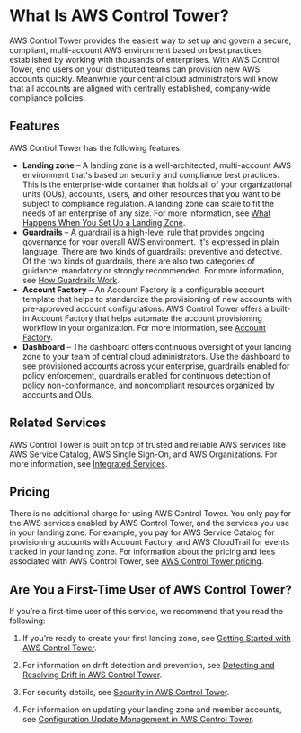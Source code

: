 # What Is AWS Control Tower?<a name="what-is-control-tower"></a>

AWS Control Tower provides the easiest way to set up and govern a secure, compliant, multi\-account AWS environment based on best practices established by working with thousands of enterprises\. With AWS Control Tower, end users on your distributed teams can provision new AWS accounts quickly\. Meanwhile your central cloud administrators will know that all accounts are aligned with centrally established, company\-wide compliance policies\.

## Features<a name="features"></a>

AWS Control Tower has the following features:
+ **Landing zone** – A landing zone is a well\-architected, multi\-account AWS environment that's based on security and compliance best practices\. This is the enterprise\-wide container that holds all of your organizational units \(OUs\), accounts, users, and other resources that you want to be subject to compliance regulation\. A landing zone can scale to fit the needs of an enterprise of any size\. For more information, see [What Happens When You Set Up a Landing Zone](how-control-tower-works.md#how-it-works-setup)\.
+ **Guardrails** – A guardrail is a high\-level rule that provides ongoing governance for your overall AWS environment\. It's expressed in plain language\. There are two kinds of guardrails: preventive and detective\. Of the two kinds of guardrails, there are also two categories of guidance: mandatory or strongly recommended\. For more information, see [How Guardrails Work](how-control-tower-works.md#how-guardrails-work)\.
+ **Account Factory** – An Account Factory is a configurable account template that helps to standardize the provisioning of new accounts with pre\-approved account configurations\. AWS Control Tower offers a built\-in Account Factory that helps automate the account provisioning workflow in your organization\. For more information, see [Account Factory](account-factory.md)\.
+ **Dashboard** – The dashboard offers continuous oversight of your landing zone to your team of central cloud administrators\. Use the dashboard to see provisioned accounts across your enterprise, guardrails enabled for policy enforcement, guardrails enabled for continuous detection of policy non\-conformance, and noncompliant resources organized by accounts and OUs\.

## Related Services<a name="related-services"></a>

AWS Control Tower is built on top of trusted and reliable AWS services like AWS Service Catalog, AWS Single Sign\-On, and AWS Organizations\. For more information, see [Integrated Services](integrated-services.md)\.

## Pricing<a name="pricing"></a>

There is no additional charge for using AWS Control Tower\. You only pay for the AWS services enabled by AWS Control Tower, and the services you use in your landing zone\. For example, you pay for AWS Service Catalog for provisioning accounts with Account Factory, and AWS CloudTrail for events tracked in your landing zone\. For information about the pricing and fees associated with AWS Control Tower, see [AWS Control Tower pricing](http://aws.amazon.com/controltower/pricing)\.

## Are You a First\-Time User of AWS Control Tower?<a name="first-time-user"></a>

If you’re a first\-time user of this service, we recommend that you read the following:

1. If you’re ready to create your first landing zone, see [Getting Started with AWS Control Tower](getting-started-with-control-tower.md)\.

1. For information on drift detection and prevention, see [Detecting and Resolving Drift in AWS Control Tower](drift.md)\.

1. For security details, see [Security in AWS Control Tower](security.md)\.

1. For information on updating your landing zone and member accounts, see [Configuration Update Management in AWS Control Tower](configuration-updates.md)\.